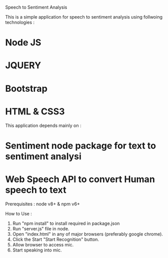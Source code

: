 Speech to Sentiment Analysis

This is a simple application for speech to sentiment analysis using follwoing technologies :
# Node JS
# JQUERY
# Bootstrap
# HTML & CSS3

This application depends mainly on :
# Sentiment node package for text to sentiment analysi
# Web Speech API to convert Human speech to text

Prerequisites :  node v8+ & npm v6+

How to Use :
1. Run "npm install" to install required in package.json
2. Run "server.js" file in node.
3. Open "index.html" in any of major browsers (preferably google chrome).
4. Click the Start "Start Recognition" button.
5. Allow browser to access mic.
6. Start speaking into mic.
